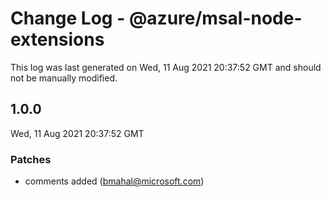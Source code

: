 # Change Log - @azure/msal-node-extensions

This log was last generated on Wed, 11 Aug 2021 20:37:52 GMT and should not be manually modified.

<!-- Start content -->

## 1.0.0

Wed, 11 Aug 2021 20:37:52 GMT

### Patches

- comments added (bmahal@microsoft.com)
